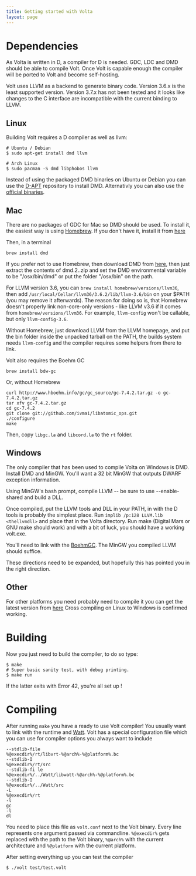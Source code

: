 ```yaml
---
title: Getting started with Volta
layout: page
---
```


# Dependencies #

As Volta is written in D, a compiler for D is needed. GDC, LDC and DMD should
be able to compile Volt. Once Volt is capable enough the compiler will be
ported to Volt and become self-hosting.

Volt uses LLVM as a backend to generate binary code. Version 3.6.x is the least
supported version. Version 3.7.x has not been tested and it looks like changes
to the C interface are incompatible with the current binding to LLVM.


## Linux ##

Building Volt requires a D compiler as well as llvm:

    # Ubuntu / Debian
    $ sudo apt-get install dmd llvm

    # Arch Linux
    $ sudo pacman -S dmd libphobos llvm


Instead of using the packaged DMD binaries on Ubuntu or Debian you can use the
[D-APT](http://d-apt.sourceforge.net/) repository to install DMD.
Alternativly you can also use the
[official binaries](http://dlang.org/download.html).


## Mac ##

There are no packages of GDC for Mac so DMD should be used. To install it,
the easiest way is using [Homebrew](http://brew.sh). If you don't have it,
install it from [here](http://brew.sh)

Then, in a terminal

    brew install dmd

If you prefer not to use Homebrew, then download DMD from
[here](http://dlang.org/download.html), then just extract the contents of
dmd.2.<version>.zip <somewhere> and set the DMD environmental variable to be
"<somewhere>/osx/bin/dmd" or put the folder "<somewhere>/osx/bin" on the path.

For LLVM version 3.6, you can `brew install homebrew/versions/llvm36`,
then add `/usr/local/Cellar/llvm36/3.6.2/lib/llvm-3.6/bin` on your $PATH
(you may remove it afterwards). The reason for doing so is, that Homebrew
doesn't properly link non-core-only versions - like LLVM v3.6 if it comes from
`homebrew/versions/llvm36`. For example, `llvm-config` won't be
callable, but only `llvm-config-3.6`.

Without Homebrew, just download LLVM from the LLVM homepage, and put the bin
folder inside the unpacked tarball on the PATH, the builds system needs
`llvm-config` and the compiler requires some helpers from there to link.

Volt also requires the Boehm GC

    brew install bdw-gc

Or, without Homebrew

    curl http://www.hboehm.info/gc/gc_source/gc-7.4.2.tar.gz -o gc-7.4.2.tar.gz
    tar xfv gc-7.4.2.tar.gz
    cd gc-7.4.2
    git clone git://github.com/ivmai/libatomic_ops.git
    ./configure
    make

Then, copy `libgc.la` and `libcord.la` to the `rt` folder.


## Windows ##

The only compiler that has been used to compile Volta on Windows is DMD. Install
DMD and MinGW. You'll want a 32 bit MinGW that outputs DWARF exception
information.

Using MinGW's bash prompt, compile LLVM -- be sure to use
--enable-shared and build a DLL.

Once compiled, put the LLVM tools and DLL in your PATH, in with the D tools is
probably the simplest place. Run `implib /p:128 LLVM.lib <thellvmdll>` and place
that in the Volta directory. Run make (Digital Mars or GNU make should work) and
 with a bit of luck, you should have a working volt.exe.

You'll need to link with the [BoehmGC](http://www.hboehm.info/gc/). The MinGW
you compiled LLVM should suffice.

These directions need to be expanded, but hopefully this has pointed you in the
right direction.


## Other ##

For other platforms you need probably need to compile it you can get the latest
version from [here](https://bitbucket.org/goshawk/gdc/wiki/Home) Cross compiling
on Linux to Windows is confirmed working.


# Building #

Now you just need to build the compiler, to do so type:

    $ make
    # Super basic sanity test, with debug printing.
    $ make run

If the latter exits with Error 42, you're all set up !


# Compiling #

After running `make` you have a ready to use Volt compiler! You usually want to
link with the runtime and [Watt](https://github.com/VoltLang/Watt/). Volt has
a special configuration file which you can use for compiler options you always
want to include

    --stdlib-file
    %@execdir%/rt/libvrt-%@arch%-%@platform%.bc
    --stdlib-I
    %@execdir%/rt/src
    --stdlib-fi le
    %@execdir%/../Watt/libwatt-%@arch%-%@platform%.bc
    --stdlib-I
    %@execdir%/../Watt/src
    -L
    %@execdir%/rt
    -l
    gc
    -l
    dl

You need to place this file as `volt.conf` next to the Volt binary.
Every line represents one argument passed via commandline. `%@execdir%` gets
replaced with the path to the Volt binary, `%@arch%` with the current
architecture and `%@platform` with the current platform.

After setting everything up you can test the compiler

    $ ./volt test/test.volt

